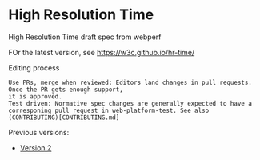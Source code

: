High Resolution Time
=================

High Resolution Time draft spec from webperf

FOr the latest version, see
  https://w3c.github.io/hr-time/

Editing process

    Use PRs, merge when reviewed: Editors land changes in pull requests. Once the PR gets enough support,
    it is approved.
    Test driven: Normative spec changes are generally expected to have a corresponing pull request in web-platform-test. See also (CONTRIBUTING)[CONTRIBUTING.md]

Previous versions:

* [Version 2](https://rawgit.com/w3c/hr-time/v2/index.html)
